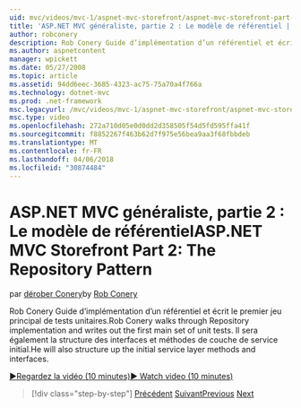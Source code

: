 ```yaml
---
uid: mvc/videos/mvc-1/aspnet-mvc-storefront/aspnet-mvc-storefront-part-2-the-repository-pattern
title: 'ASP.NET MVC généraliste, partie 2 : Le modèle de référentiel | Documents Microsoft'
author: robconery
description: Rob Conery Guide d’implémentation d’un référentiel et écrit le premier jeu principal de tests unitaires. Il sera également la structure de la méthode de couche de service initial...
ms.author: aspnetcontent
manager: wpickett
ms.date: 05/27/2008
ms.topic: article
ms.assetid: 94dd6eec-3685-4323-ac75-75a70a4f766a
ms.technology: dotnet-mvc
ms.prod: .net-framework
msc.legacyurl: /mvc/videos/mvc-1/aspnet-mvc-storefront/aspnet-mvc-storefront-part-2-the-repository-pattern
msc.type: video
ms.openlocfilehash: 272a710d05e0d0dd2d358505f54d5fd595ffa41f
ms.sourcegitcommit: f8852267f463b62d7f975e56bea9aa3f68fbbdeb
ms.translationtype: MT
ms.contentlocale: fr-FR
ms.lasthandoff: 04/06/2018
ms.locfileid: "30874484"
---
```

<a name="aspnet-mvc-storefront-part-2-the-repository-pattern"></a><span data-ttu-id="3671d-104">ASP.NET MVC généraliste, partie 2 : Le modèle de référentiel</span><span class="sxs-lookup"><span data-stu-id="3671d-104">ASP.NET MVC Storefront Part 2: The Repository Pattern</span></span>
====================
<span data-ttu-id="3671d-105">par [dérober Conery](https://github.com/robconery)</span><span class="sxs-lookup"><span data-stu-id="3671d-105">by [Rob Conery](https://github.com/robconery)</span></span>

<span data-ttu-id="3671d-106">Rob Conery Guide d’implémentation d’un référentiel et écrit le premier jeu principal de tests unitaires.</span><span class="sxs-lookup"><span data-stu-id="3671d-106">Rob Conery walks through Repository implementation and writes out the first main set of unit tests.</span></span> <span data-ttu-id="3671d-107">Il sera également la structure des interfaces et méthodes de couche de service initial.</span><span class="sxs-lookup"><span data-stu-id="3671d-107">He will also structure up the initial service layer methods and interfaces.</span></span>

[<span data-ttu-id="3671d-108">&#9654;Regardez la vidéo (10 minutes)</span><span class="sxs-lookup"><span data-stu-id="3671d-108">&#9654; Watch video (10 minutes)</span></span>](https://channel9.msdn.com/Blogs/ASP-NET-Site-Videos/aspnet-mvc-storefront-part-2-the-repository-pattern)

> [!div class="step-by-step"]
> <span data-ttu-id="3671d-109">[Précédent](aspnet-mvc-storefront-part-1-architectural-discussion-and-overview.md)
> [Suivant](aspnet-mvc-storefront-part-3-pipes-and-filters.md)</span><span class="sxs-lookup"><span data-stu-id="3671d-109">[Previous](aspnet-mvc-storefront-part-1-architectural-discussion-and-overview.md)
[Next](aspnet-mvc-storefront-part-3-pipes-and-filters.md)</span></span>
